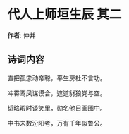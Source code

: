 # 代人上师垣生辰  其二

**作者**: 仲并

## 诗词内容

直把孤忠动帝聪，平生房杜不言功。

冲霄鸾凤谋谟合，遮道豺狼党与空。

韬略暇时谈笑里，勋名他日画图中。

中书未数汾阳考，万有千年似鲁公。

